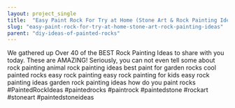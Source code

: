 ```yaml
---
layout: project_single
title:  "Easy Paint Rock For Try at Home (Stone Art & Rock Painting Ideas)"
slug: "easy-paint-rock-for-try-at-home-stone-art-rock-painting-ideas"
parent: "diy-ideas-of-painted-rocks"
---
```

We gathered up Over 40 of the BEST Rock Painting Ideas to share with you today. These are AMAZING! Seriously, you can not even tell some  about rock painting animal rock painting ideas best paint for garden rocks cool painted rocks easy rock painting easy rock painting for kids easy rock painting ideas garden rock painting ideas how do you paint rocks   #PaintedRockIdeas #paintedrocks #paintrock #paintedstone #rockart #stoneart #paintedstoneideas